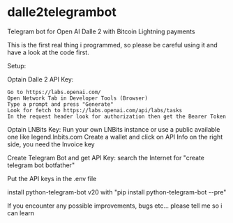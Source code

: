 # dalle2telegrambot
Telegram bot for Open AI Dalle 2 with Bitcoin Lightning payments

This is the first real thing i programmed, so please be careful using it and have a look at the code first.

Setup:

Optain Dalle 2 API Key:

    Go to https://labs.openai.com/
    Open Network Tab in Developer Tools (Browser)
    Type a prompt and press "Generate"
    Look for fetch to https://labs.openai.com/api/labs/tasks
    In the request header look for authorization then get the Bearer Token

Optain LNBits Key:
  Run your own LNBits instance or use a public available one like legend.lnbits.com
  Create a wallet and click on API Info on the right side, you need the Invoice key
 
Create Telegram Bot and get API Key:
  search the Internet for "create telegram bot botfather"

Put the API keys in the .env file

install python-telegram-bot v20 with "pip install python-telegram-bot --pre"

If you encounter any possible improvements, bugs etc... please tell me so i can learn
